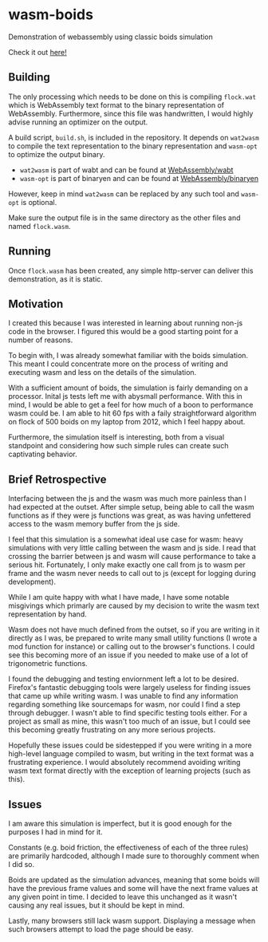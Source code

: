 # wasm-boids
Demonstration of webassembly using classic boids simulation

Check it out [here!](https://nickgirardo.github.io/animation-tests/wasm-boids/)

## Building
The only processing which needs to be done on this is compiling `flock.wat` which is WebAssembly text format to the binary representation of WebAssembly.
Furthermore, since this file was handwritten, I would highly advise running an optimizer on the output.

A build script, `build.sh`, is included in the repository.
It depends on `wat2wasm` to compile the text representation to the binary representation and `wasm-opt` to optimize the output binary.

- `wat2wasm` is part of wabt and can be found at [WebAssembly/wabt](https://github.com/WebAssembly/wabt)
- `wasm-opt` is part of binaryen and can be found at [WebAssembly/binaryen](https://github.com/WebAssembly/binaryen)

However, keep in mind `wat2wasm` can be replaced by any such tool and `wasm-opt` is optional.

Make sure the output file is in the same directory as the other files and named `flock.wasm`.

## Running
Once `flock.wasm` has been created, any simple http-server can deliver this demonstration, as it is static.

## Motivation
I created this because I was interested in learning about running non-js code in the browser.
I figured this would be a good starting point for a number of reasons.

To begin with, I was already somewhat familiar with the boids simulation.
This meant I could concentrate more on the process of writing and executing wasm and less on the details of the simulation.

With a sufficient amount of boids, the simulation is fairly demanding on a processor.
Inital js tests left me with abysmall performance.
With this in mind, I would be able to get a feel for how much of a boon to performance wasm could be.
I am able to hit 60 fps with a faily straightforward algorithm on flock of 500 boids on my laptop from 2012, which I feel happy about.

Furthermore, the simulation itself is interesting, both from a visual standpoint and considering how such simple rules can create such captivating behavior.

## Brief Retrospective
Interfacing between the js and the wasm was much more painless than I had expected at the outset.
After simple setup, being able to call the wasm functions as if they were js functions was great, as was having unfettered access to the wasm memory buffer from the js side.

I feel that this simulation is a somewhat ideal use case for wasm: heavy simulations with very little calling between the wasm and js side.
I read that crossing the barrier between js and wasm will cause performance to take a serious hit.
Fortunately, I only make exactly one call from js to wasm per frame and the wasm never needs to call out to js (except for logging during development).

While I am quite happy with what I have made, I have some notable misgivings which primarly are caused by my decision to write the wasm text representation by hand.

Wasm does not have much defined from the outset, so if you are writing in it directly as I was, be prepared to write many small utility functions (I wrote a mod function for instance) or calling out to the browser's functions.
I could see this becoming more of an issue if you needed to make use of a lot of trigonometric functions.

I found the debugging and testing enviornment left a lot to be desired.
Firefox's fantastic debugging tools were largely useless for finding issues that came up while writing wasm.
I was unable to find any information regarding something like sourcemaps for wasm, nor could I find a step through debugger.
I wasn't able to find specific testing tools either.
For a project as small as mine, this wasn't too much of an issue, but I could see this becoming greatly frustrating on any more serious projects.

Hopefully these issues could be sidestepped if you were writing in a more high-level language compiled to wasm, but writing in the text format was a frustrating experience.
I would absolutely recommend avoiding writing wasm text format directly with the exception of learning projects (such as this).

## Issues

I am aware this simulation is imperfect, but it is good enough for the purposes I had in mind for it.

Constants (e.g. boid friction, the effectiveness of each of the three rules) are primarily hardcoded, although I made sure to thoroughly comment when I did so.

Boids are updated as the simulation advances, meaning that some boids will have the previous frame values and some will have the next frame values at any given point in time.
I decided to leave this unchanged as it wasn't causing any real issues, but it should be kept in mind.

Lastly, many browsers still lack wasm support.
Displaying a message when such browsers attempt to load the page should be easy.
